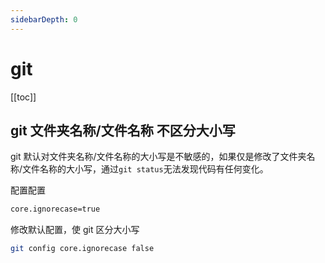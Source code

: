 ```yaml
---
sidebarDepth: 0
---
```


# git

[[toc]]

## git 文件夹名称/文件名称 不区分大小写

git 默认对文件夹名称/文件名称的大小写是不敏感的，如果仅是修改了文件夹名称/文件名称的大小写，通过`git status`无法发现代码有任何变化。

配置配置

```sh
core.ignorecase=true
```

修改默认配置，使 git 区分大小写

```sh
git config core.ignorecase false
```
